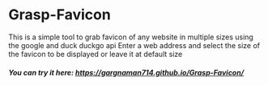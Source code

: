 # Grasp-Favicon
This is a simple tool to grab favicon of any website in multiple sizes using the google and duck duckgo api
Enter a web address and select the size of the favicon to be displayed or leave it at default size

##### You can try it here:  https://gargnaman714.github.io/Grasp-Favicon/
